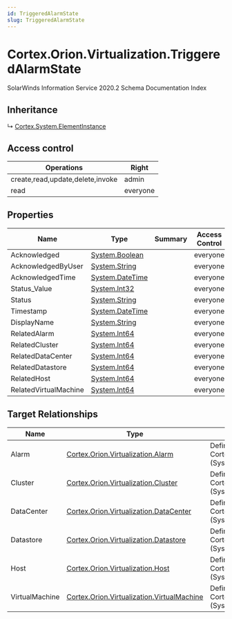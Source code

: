```yaml
---
id: TriggeredAlarmState
slug: TriggeredAlarmState
---
```


# Cortex.Orion.Virtualization.TriggeredAlarmState

SolarWinds Information Service 2020.2 Schema Documentation Index

## Inheritance

↳ [Cortex.System.ElementInstance](./../Cortex.System/ElementInstance)

## Access control

| Operations | Right |
| ------ | ------ |
| create,read,update,delete,invoke | admin |
| read | everyone |

## Properties

| Name | Type | Summary | Access Control |
| ------ | ------ | ------ | ------ |
| Acknowledged | [System.Boolean](https://docs.microsoft.com/en-us/dotnet/api/system.boolean) |  | everyone |
| AcknowledgedByUser | [System.String](https://docs.microsoft.com/en-us/dotnet/api/system.string) |  | everyone |
| AcknowledgedTime | [System.DateTime](https://docs.microsoft.com/en-us/dotnet/api/system.datetime) |  | everyone |
| Status_Value | [System.Int32](https://docs.microsoft.com/en-us/dotnet/api/system.int32) |  | everyone |
| Status | [System.String](https://docs.microsoft.com/en-us/dotnet/api/system.string) |  | everyone |
| Timestamp | [System.DateTime](https://docs.microsoft.com/en-us/dotnet/api/system.datetime) |  | everyone |
| DisplayName | [System.String](https://docs.microsoft.com/en-us/dotnet/api/system.string) |  | everyone |
| RelatedAlarm | [System.Int64](https://docs.microsoft.com/en-us/dotnet/api/system.int64) |  | everyone |
| RelatedCluster | [System.Int64](https://docs.microsoft.com/en-us/dotnet/api/system.int64) |  | everyone |
| RelatedDataCenter | [System.Int64](https://docs.microsoft.com/en-us/dotnet/api/system.int64) |  | everyone |
| RelatedDatastore | [System.Int64](https://docs.microsoft.com/en-us/dotnet/api/system.int64) |  | everyone |
| RelatedHost | [System.Int64](https://docs.microsoft.com/en-us/dotnet/api/system.int64) |  | everyone |
| RelatedVirtualMachine | [System.Int64](https://docs.microsoft.com/en-us/dotnet/api/system.int64) |  | everyone |

## Target Relationships

| Name | Type | Notes |
| ------ | ------ | ------ |
| Alarm | [Cortex.Orion.Virtualization.Alarm](./../Cortex.Orion.Virtualization/Alarm) | Defined by relationship Cortex.Orion.Virtualization.AlarmToTriggeredAlarmStates (System.Hosting) |
| Cluster | [Cortex.Orion.Virtualization.Cluster](./../Cortex.Orion.Virtualization/Cluster) | Defined by relationship Cortex.Orion.Virtualization.TriggeredAlarmStatesToCluster (System.Reference) |
| DataCenter | [Cortex.Orion.Virtualization.DataCenter](./../Cortex.Orion.Virtualization/DataCenter) | Defined by relationship Cortex.Orion.Virtualization.TriggeredAlarmStatesToDataCenter (System.Reference) |
| Datastore | [Cortex.Orion.Virtualization.Datastore](./../Cortex.Orion.Virtualization/Datastore) | Defined by relationship Cortex.Orion.Virtualization.TriggeredAlarmStatesToDatastore (System.Reference) |
| Host | [Cortex.Orion.Virtualization.Host](./../Cortex.Orion.Virtualization/Host) | Defined by relationship Cortex.Orion.Virtualization.TriggeredAlarmStatesToHost (System.Reference) |
| VirtualMachine | [Cortex.Orion.Virtualization.VirtualMachine](./../Cortex.Orion.Virtualization/VirtualMachine) | Defined by relationship Cortex.Orion.Virtualization.TriggeredAlarmStatesToVirtualMachine (System.Reference) |

